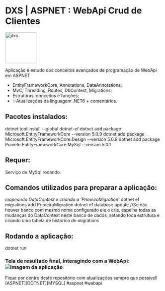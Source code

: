 # DXS | ASPNET : WebApi Crud de Clientes
<img src="https://dataxstudios.com.br/assets/images/logo_DXS_400_190.png" alt="dxs" width="100"/> 

Aplicação e estudo dos conceitos avançados de programação de WebApi em ASPNET

- EntityFrameworkCore, Annotations, DataAnnotations;
- MvC, Threading, Routes, DbContext, Migrations;
- Estruturas, conceitos e funções;
- ✨Atualizações da linguagem .NET6 + comentários.

## Pacotes instalados:
dotnet tool install --global dotnet-ef
dotnet add package Microsoft.EntityFrameworkCore --version 5.0.9
dotnet add package Microsoft.EntityFrameworkCore.Design --version 5.0.9
dotnet add package Pomelo.EntityFrameworkCore.MySql --version 5.0.1

## Requer:
Serviço de MySql rodando.

## Comandos utilizados para preparar a aplicação:
_mapeando DataContext e criando a 'PrimeiraMigration'_
dotnet ef migrations add PrimeiraMigration 
dotnet ef database update //Se não houver banco com mesmo nome configurado ele o cria, 
espelha todas as mudanças do DataContext neste banco de dados,
setando toda estrutura e criando uma tabela de historico de migrations

## Rodando a aplicação:
dotnet run

### Tela de resultado final, interagindo com a WebApi:<br>![imagem da aplicação](https://dataxstudios.com.br/assets/images/github/aspnet_webapi_crud_clients_1.PNG)
Fique por dentro deste repositório com atualizações sempre que possível!<br>[ASPNET][DOTNET][MYSQL] #aspnet #webapi
